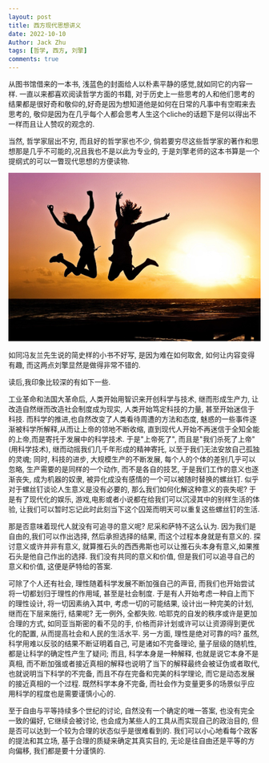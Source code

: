 ```yaml
---
layout: post
title: 西方现代思想讲义
date: 2022-10-10
Author: Jack Zhu
tags: [哲学, 西方, 刘擎]
comments: true
---
```


从图书馆借来的一本书, 浅蓝色的封面给人以朴素平静的感觉,就如同它的内容一样.
一直以来都喜欢阅读哲学方面的书籍,
对于历史上一些思考的人和他们思考的结果都是很好奇和敬仰的,好奇是因为想知道他是如何在日常的凡事中有空暇来去思考的,
敬仰是因为在几乎每个人都会思考人生这个cliche的话题下是何以得出不一样而且让人赞叹的观念的.

当然, 哲学家层出不穷, 而且好的哲学家也不少,
倘若要穷尽这些哲学家的著作和思想那是几乎不可能的,况且我也不是以此为专业的,
于是刘擎老师的这本书算是一个提纲式的可以一瞥现代思想的方便读物.

![freedom](../assets/images/freedom.png)

如同冯友兰先生说的简史样的小书不好写, 是因为难在如何取舍, 如何让内容变得有趣,
而这两点刘擎显然是做得非常不错的.

读后,我印象比较深的有如下一些.

工业革命和法国大革命后, 人类开始用智识来开创科学与技术, 继而形成生产力,
让改造自然继而改造社会制度成为现实, 人类开始笃定科技的力量, 甚至开始迷信于科技.
而科学的推进,也自然改变了人类看待周遭的方法和态度,
魅惑的一些事件逐渐被科学所解释,从而让上帝的领地不断收缩,
直到现代人开始不再迷信于全知全能的上帝,而是寄托于发展中的科学技术.
于是"上帝死了", 而且是"我们杀死了上帝"(用科学技术),
继而动摇我们几千年形成的精神寄托, 以至于我们无法安放自己孤独的灵魂; 同时,
科技的进步, 大规模生产的不断发展, 每个人的个体的差别几乎可以忽略,
生产需要的是同样的一个动作, 而不是各自的技艺, 于是我们工作的意义也逐渐丧失,
成为机器的奴隶, 被异化成没有感情的一个可以被随时替换的螺丝钉.
似乎对于螺丝钉谈论人生意义是没有必要的, 那么我们如何化解这种意义的丧失呢?
于是有了现代化的娱乐, 游戏,电影或者小说都在给我们可以沉浸其中的别样生活的体验,
让我们可以暂时忘记此时此刻当下这个囚笼而明天可以重复这些螺丝钉的生活.

那是否意味着现代人就没有可追寻的意义呢? 尼采和萨特不这么认为.
因为我们是自由的,我们可以作出选择, 然后承担选择的结果,
而这个过程本身就是有意义的. 探讨意义或许并非有意义,
就算推石头的西西弗斯也可以让推石头本身有意义,如果推石头是他自己作出的选择.
我们没有共同的意义和价值, 但是我们可以追寻自己的意义和价值, 这便是萨特给的答案.

可除了个人还有社会, 理性随着科学发展不断加强自己的声音,
而我们也开始尝试将一切都划归于理性的作用域, 甚至是社会制度.
于是有人开始考虑一种自上而下的理性设计, 将一切因素纳入其中, 考虑一切的可能结果,
设计出一种完美的计划, 继而在下层来施行, 结果呢? 无一例外, 全都失败.
哈耶克的自发的秩序或许是更加合理的方式, 如同亚当斯密的看不见的手,
价格而非计划或许可以让资源得到更优化的配置, 从而提高社会和人民的生活水平.
另一方面, 理性是绝对可靠的吗? 虽然, 科学用难以反驳的结果不断证明着自己,
可是诸如不完备理论, 量子层级的随机性, 都是让科学的确定性产生了疑问; 而且,
科学本身是一种解释, 也就是说它本身不是真相,
而不断加强或者接近真相的解释也说明了当下的解释最终会被证伪或者取代,
也就说明当下科学的不完备, 而且不存在完备和完美的科学理论,
而它是动态发展的接近真相的一个过程. 既然科学本身不完备,
而社会作为变量更多的场景似乎应用科学的程度也是需要谨慎小心的.

至于自由与平等持续多个世纪的讨论, 自然没有一个确定的唯一答案,
也没有完全一致的偏好, 它继续会被讨论,
也会成为某些人的工具从而实现自己的政治目的,
但是否可以达到一个较为合理的状态似乎是很难看到的.
我们可以小心地看每个政客的提法和其立场, 基于合理的质疑来确定其真实目的,
无论是往自由还是平等的方向偏移, 我们都是要十分谨慎的.
